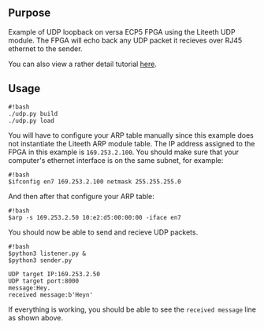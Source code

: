 ## Purpose
Example of UDP loopback on versa ECP5 FPGA using the Liteeth UDP module.
The FPGA will echo back any UDP packet it recieves over RJ45 ethernet to the sender.

You can also view a rather detail tutorial [here](http://127.0.0.1:8000/fpga/migen/ethernet_ecp5/).

## Usage

    #!bash
	./udp.py build
	./udp.py load

You will have to configure your ARP table manually since this example does not instantiate the Liteeth ARP module table.
The IP address assigned to the FPGA in this example is ``169.253.2.100``. You should make sure that your computer's
ethernet interface is on the same subnet, for example:

    #!bash
	$ifconfig en7 169.253.2.100 netmask 255.255.255.0

And then after that configure your ARP table:

	#!bash
	$arp -s 169.253.2.50 10:e2:d5:00:00:00 -iface en7

You should now be able to send and recieve UDP packets.

	#!bash
	$python3 listener.py &
	$python3 sender.py

	UDP target IP:169.253.2.50
	UDP target port:8000
	message:Hey.
	received message:b'Heyn'

If everything is working, you should be able to see the ``received message`` line as shown above.
